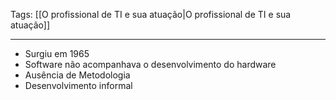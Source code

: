 
Tags: [[O profissional de TI e sua atuação|O profissional de TI e sua atuação]]

----

- Surgiu em 1965
- Software não acompanhava o desenvolvimento do hardware
- Ausência de Metodologia
- Desenvolvimento informal